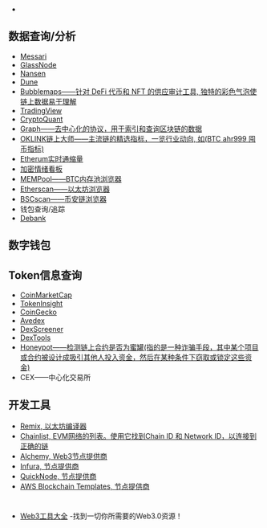- []()

## 数据查询/分析
- [Messari](https://messari.io/)
- [GlassNode](https://studio.glassnode.com/home)
- [Nansen](https://pro.nansen.ai/)
- [Dune](https://dune.com/home)
- [Bubblemaps——针对 DeFi 代币和 NFT 的供应审计工具, 独特的彩色气泡使链上数据易于理解](https://app.bubblemaps.io/eth/)
- [TradingView](https://cn.tradingview.com/markets/cryptocurrencies/)
- [CryptoQuant](https://cryptoquant.com/analytics/dashboard)
- [Graph——去中心化的协议，用于索引和查询区块链的数据](https://thegraph.com/)
- [OKLINK链上大师——主流链的精选指标，一览行业动向, 如(BTC ahr999 囤币指标)](https://www.oklink.com/cn/chainhub/choiceness)
- [Etherum实时通缩量](https://ultrasound.money/)
- [加密情绪看板](https://alternative.me/crypto/)
- [MEMPool——BTC内存池浏览器](https://mempool.space/zh/)
- [Etherscan——以太坊浏览器](https://etherscan.io/)
- [BSCscan——币安链浏览器](https://www.bscscan.com/)
- 钱包查询/追踪
- [Debank](https://debank.com/)
## 数字钱包

## Token信息查询
- [CoinMarketCap](https://coinmarketcap.com/)
- [TokenInsight](https://tokeninsight.com/zh/cryptocurrencies/)
- [CoinGecko](https://www.coingecko.com/)
- [Avedex](https://avedex.cc/home)
- [DexScreener](https://dexscreener.com/)
- [DexTools](https://www.dextools.io/app/cn/ether/pairs)
- [Honeypot——检测链上合约是否为蜜罐(指的是一种诈骗手段，其中某个项目或合约被设计成吸引其他人投入资金，然后在某种条件下窃取或锁定这些资金)](https://honeypot.is/)
- CEX——中心化交易所



## 开发工具
- [Remix, 以太坊编译器](https://remix.ethereum.org/)
- [Chainlist, EVM网络的列表。使用它找到Chain ID 和 Network ID，以连接到正确的链](https://chainlist.org/)
- [Alchemy, Web3节点提供商](https://www.alchemy.com/)
- [Infura, 节点提供商](https://infura.io/)
- [QuickNode, 节点提供商](https://www.quicknode.com/)
- [AWS Blockchain Templates, 节点提供商](https://aws.amazon.com/blockchain/)

#
- [Web3工具大全](https://www.useweb3.xyz/) -找到一切你所需要的Web3.0资源！
